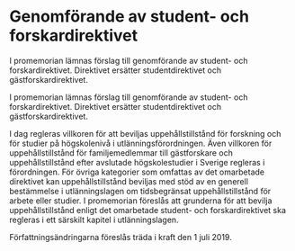 # Genomförande av student- och forskardirektivet

I promemorian lämnas förslag till genomförande av student- och forskardirektivet. Direktivet ersätter studentdirektivet och gästforskardirektivet.

I promemorian lämnas förslag till genomförande av student- och forskardirektivet. Direktivet ersätter studentdirektivet och gästforskardirektivet.

I dag regleras villkoren för att beviljas uppehållstillstånd för forskning och för studier på högskolenivå i utlänningsförordningen. Även villkoren för uppehållstillstånd för familjemedlemmar till gästforskare och uppehållstillstånd efter avslutade högskolestudier i Sverige regleras i förordningen. För övriga kategorier som omfattas av det omarbetade direktivet kan uppehållstillstånd beviljas med stöd av en generell bestämmelse i utlänningslagen om tidsbegränsat uppehållstillstånd för arbete eller studier. I promemorian föreslås att grunderna för att bevilja uppehållstillstånd enligt det omarbetade student- och forskardirektivet ska regleras i ett särskilt kapitel i utlänningslagen.

Författningsändringarna föreslås träda i kraft den 1 juli 2019.
